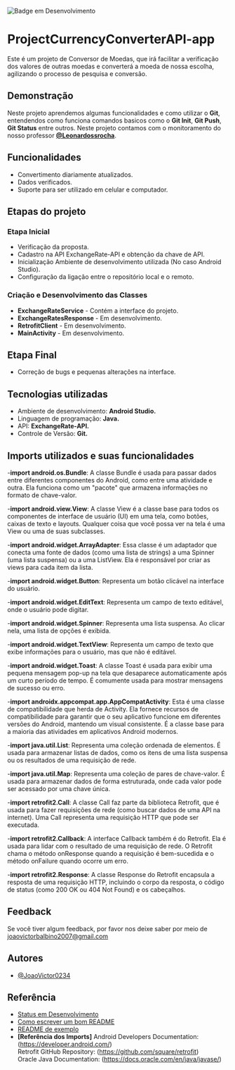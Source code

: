 
![Badge em Desenvolvimento](http://img.shields.io/static/v1?label=STATUS&message=EM%20DESENVOLVIMENTO&color=GREEN&style=for-the-badge)

# ProjectCurrencyConverterAPI-app

Este é um projeto de Conversor de Moedas, que irá facilitar a verificação dos valores de outras moedas e converterá a moeda de nossa escolha, agilizando o processo de pesquisa e conversão.


## Demonstração

Neste projeto aprendemos algumas funcionalidades e como utilizar o **Git**, entendendos como funciona comandos basicos como o **Git Init**, **Git Push**, **Git Status** entre outros. Neste projeto contamos com o monitoramento do nosso professor **[@Leonardossrocha](https://github.com/Leonardossrocha)**.

## Funcionalidades

- Convertimento diariamente atualizados.
- Dados verificados.
- Suporte para ser utilizado em celular e computador.

## Etapas do projeto 

 ### Etapa Inicial

- Verificação da proposta. 
- Cadastro na API ExchangeRate-API e obtenção da chave de API.
- Inicialização Ambiente de desenvolvimento utilizada (No caso Android Studio).
- Configuração da ligação entre o repositório local e o remoto.


### Criação e Desenvolvimento das Classes

- **ExchangeRateService** - Contém a interface do projeto.
- **ExchangeRatesResponse** - Em desenvolvimento.
- **RetrofitClient** - Em desenvolvimento.
- **MainActivity** - Em desenvolvimento.

## Etapa Final

- Correção de bugs e pequenas alterações na interface.

## Tecnologias utilizadas

- Ambiente de desenvolvimento: **Android Studio.**
- Linguagem de programação: **Java.** 
- API: **ExchangeRate-API.**
- Controle de Versão: **Git.**

## Imports utilizados e suas funcionalidades

-**import android.os.Bundle**: A classe Bundle é usada para passar dados entre diferentes componentes do Android, como entre uma atividade e outra. Ela funciona como um "pacote" que armazena informações no formato de chave-valor.

-**import android.view.View**: A classe View é a classe base para todos os componentes de interface de usuário (UI) em uma tela, como botões, caixas de texto e layouts. Qualquer coisa que você possa ver na tela é uma View ou uma de suas subclasses.

-**import android.widget.ArrayAdapter**: Essa classe é um adaptador que conecta uma fonte de dados (como uma lista de strings) a uma Spinner (uma lista suspensa) ou a uma ListView. Ela é responsável por criar as views para cada item da lista.

-**import android.widget.Button**: Representa um botão clicável na interface do usuário.

-**import android.widget.EditText**: Representa um campo de texto editável, onde o usuário pode digitar.

-**import android.widget.Spinner**: Representa uma lista suspensa. Ao clicar nela, uma lista de opções é exibida.

-**import android.widget.TextView**: Representa um campo de texto que exibe informações para o usuário, mas que não é editável.

-**import android.widget.Toast**: A classe Toast é usada para exibir uma pequena mensagem pop-up na tela que desaparece automaticamente após um curto período de tempo. É comumente usada para mostrar mensagens de sucesso ou erro.

-**import androidx.appcompat.app.AppCompatActivity**: Esta é uma classe de compatibilidade que herda de Activity. Ela fornece recursos de compatibilidade para garantir que o seu aplicativo funcione em diferentes versões do Android, mantendo um visual consistente. É a classe base para a maioria das atividades em aplicativos Android modernos.

-**import java.util.List**: Representa uma coleção ordenada de elementos. É usada para armazenar listas de dados, como os itens de uma lista suspensa ou os resultados de uma requisição de rede.

-**import java.util.Map**: Representa uma coleção de pares de chave-valor. É usada para armazenar dados de forma estruturada, onde cada valor pode ser acessado por uma chave única.

-**import retrofit2.Call**: A classe Call faz parte da biblioteca Retrofit, que é usada para fazer requisições de rede (como buscar dados de uma API na internet). Uma Call representa uma requisição HTTP que pode ser executada.

-**import retrofit2.Callback**: A interface Callback também é do Retrofit. Ela é usada para lidar com o resultado de uma requisição de rede. O Retrofit chama o método onResponse quando a requisição é bem-sucedida e o método onFailure quando ocorre um erro.

-**import retrofit2.Response**: A classe Response do Retrofit encapsula a resposta de uma requisição HTTP, incluindo o corpo da resposta, o código de status (como 200 OK ou 404 Not Found) e os cabeçalhos.

## Feedback

Se você tiver algum feedback, por favor nos deixe saber por meio de joaovictorbalbino2007@gmail.com


## Autores

- [@JoaoVictor0234](https://github.com/JoaoVictor0234)


## Referência

 - [Status em Desenvolvimento](https://shields.io/badges)
 - [Como escrever um bom README](https://www.alura.com.br/artigos/escrever-bom-readme?srsltid=AfmBOopQoDqk6cMpOZumRez8eltRBUh0m8EBK9kQaq2tYgrFlYJELvIQ)
 - [README de exemplo](https://github.com/rluispdev/ProjectCurrencyConverter?tab=readme-ov-file)
 - **[Referência dos Imports]**
 Android Developers Documentation: (https://developer.android.com/)  
 Retrofit GitHub Repository: (https://github.com/square/retrofit)  
 Oracle Java Documentation: (https://docs.oracle.com/en/java/javase/)



